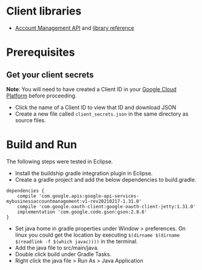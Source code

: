 
# Client libraries

- [Account Management API](https://github.com/googleapis/google-api-java-client-services/tree/master/clients/google-api-services-mybusinessaccountmanagement/v1) and [library reference](https://googleapis.dev/java/google-api-services-mybusinessaccountmanagement/latest/index.html)

# Prerequisites
## Get your client secrets

**Note**: You will need to have created a Client ID in your [Google Cloud Platform](https://cloud.google.com/console) before proceeding.

- Click the name of a Client ID to view that ID and download JSON</li>
- Create a new file called `client_secrets.json` in the same directory as source files.

# Build and Run

The following steps were tested in Eclipse.

- Install the buildship gradle integration plugin in Eclipse.
- Create a gradle project and add the below dependencies to build.gradle. 
```
dependencies {
    compile 'com.google.apis:google-api-services-mybusinessaccountmanagement:v1-rev20210217-1.31.0'
    compile 'com.google.oauth-client:google-oauth-client-jetty:1.31.0'
    implementation 'com.google.code.gson:gson:2.8.6'
}
```
- Set java home in gradle properties under Window > preferences. On linux you could get the location by executing `$(dirname $(dirname $(readlink -f $(which javac))))` in the terminal.
- Add the java file to src/main/java.
- Double click build under Gradle Tasks.
- Right click the java file > Run As > Java Application

